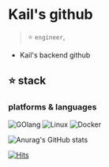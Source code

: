 # Kail's github

>
> :star: `engineer`,   



- Kail's backend github

  


## ⭐ stack
### platforms & languages

![GOlang](https://img.shields.io/badge/Go-000000?style=for-the-badge&logo=go&logoColor=00ADD8)
![Linux](https://img.shields.io/badge/Linux-3a3535.svg?style=for-the-badge&logo=linux&logoColor=FCC624)
![Docker](https://img.shields.io/badge/docker-2496ED.svg?style=for-the-badge&logo=docker&logoColor=white)
   
   





![Anurag's GitHub stats](https://github-readme-stats.vercel.app/api?username=kail-cali&&show_icons=true&theme=cobalt)




[![Hits](https://hits.seeyoufarm.com/api/count/incr/badge.svg?url=https%3A%2F%2Fgithub.com%2Fkail-cali%2Fkail-cali&count_bg=%23A4B498&title_bg=%2364D328&icon=&icon_color=%239A2B2B&title=hits&edge_flat=true)](https://hits.seeyoufarm.com)


